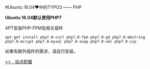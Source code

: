 #Ubuntu 16.04♥中的TYPO3 —— PHP

**Ubuntu 16.04默认使用PHP7**

APT安装PHP-FPM及相关插件

	apt-get install php7.0-curl php7.0-fpm php7.0-gd php7.0-mbstring php7.0-mcrypt php7.0-mysql php7.0-soap php7.0-xml php7.0-zip

如果有额外插件的需求，请自行安装。

[>>　站点配置](./Site.md)